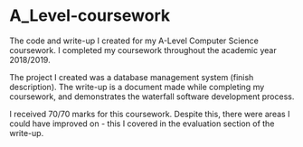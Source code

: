 # A_Level-coursework
The code and write-up I created for my A-Level Computer Science coursework. I completed my coursework throughout the academic year 2018/2019.

The project I created was a database management system (finish description). The write-up is a document made while completing my coursework, and demonstrates the waterfall software development process.

I received 70/70 marks for this coursework. Despite this, there were areas I could have improved on - this I covered in the evaluation section of the write-up.
